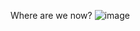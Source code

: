 Where are we now?
![image](https://user-images.githubusercontent.com/71346897/198405004-d88a1f4d-74ab-425a-9a3c-6c047386c6a7.png)
